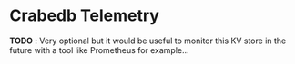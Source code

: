 # Crabedb Telemetry

**TODO** : Very optional but it would be useful to monitor this KV store in the future with a tool like Prometheus for example...
